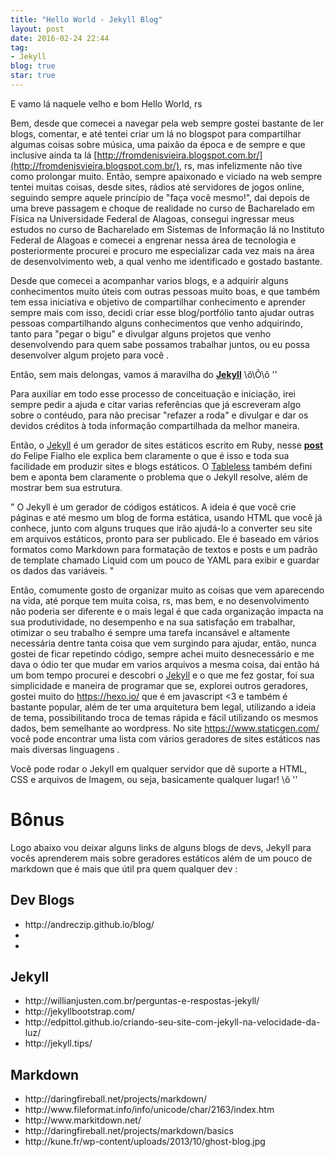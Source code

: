 ```yaml
---
title: "Hello World - Jekyll Blog"
layout: post
date: 2016-02-24 22:44
tag:
- Jekyll
blog: true
star: true
---
```


E vamo lá naquele velho e bom Hello World, rs

Bem, desde que comecei a navegar pela web sempre gostei bastante de ler blogs, comentar, e até tentei criar um lá no blogspot para compartilhar algumas coisas sobre música, uma paixão da época e de sempre e que inclusive ainda ta lá [http://fromdenisvieira.blogspot.com.br/](http://fromdenisvieira.blogspot.com.br/), rs, mas infelizmente não tive como prolongar muito. Então, sempre apaixonado e viciado na web sempre tentei muitas coisas, desde sites, rádios até servidores de jogos online, seguindo sempre aquele princípio de "faça você mesmo!", dai depois de uma breve passagem e choque de realidade no curso de Bacharelado em Física na Universidade Federal de Alagoas, consegui ingressar meus estudos no curso de Bacharelado em Sistemas de Informação lá no Instituto Federal de Alagoas e comecei a engrenar nessa área de tecnologia e posteriormente procurei e procuro me especializar cada vez mais na área de desenvolvimento web, a qual venho me identificado e gostado bastante.

Desde que comecei a acompanhar varios blogs, e a adquirir alguns conhecimentos muito úteis com outras pessoas muito boas, e que também tem essa iniciativa e objetivo de compartilhar conhecimento e aprender sempre mais com isso, decidi criar esse blog/portfólio tanto ajudar outras pessoas compartilhando alguns conhecimentos que venho adquirindo, tanto para "pegar o bigu" e divulgar alguns projetos que venho desenvolvendo para quem sabe possamos trabalhar juntos, ou eu possa desenvolver algum projeto para você .

Então, sem mais delongas, vamos á maravilha do <b><a href="https://jekyllrb.com/" target="_blank">Jekyll</a></b>  \õ\Õ\õ ''

Para auxiliar em todo esse processo de conceituação e iniciação, irei sempre pedir a ajuda e citar varias referências que já escreveram algo sobre o contéudo, para não precisar "refazer a roda" e divulgar e dar os devidos créditos à toda informação compartilhada da melhor maneira.

Então, o <a href="https://jekyllrb.com/" target="_blank">Jekyll</a> é um gerador de sites estáticos escrito em Ruby, nesse <b><a href="http://www.felipefialho.com/blog/2013/geradores-estaticos-breve-explicacao/#.VxpJdFYrLQo" target="_blank">post</a></b> do Felipe Fialho ele explica bem claramente o que é isso e toda sua facilidade em produzir sites e blogs estáticos. O <a href="http://tableless.com.br/jekyll-servindo-sites-estaticos/" target="_blank">Tableless</a> também defini bem e aponta bem claramente o problema que o Jekyll resolve, além de mostrar bem sua estrutura.

" O Jekyll é um gerador de códigos estáticos. A ideia é que você crie páginas e até mesmo um blog de forma estática, usando HTML que você já conhece, junto com alguns truques que irão ajudá-lo a converter seu site em arquivos estáticos, pronto para ser publicado. Ele é baseado em vários formatos como Markdown para formatação de textos e posts e um padrão de template chamado Liquid com um pouco de YAML para exibir e guardar os dados das variáveis.  "

Então, comumente gosto de organizar muito as coisas que vem aparecendo na vida, até porque tem muita coisa, rs, mas bem, e no desenvolvimento não poderia ser diferente e o mais legal é que cada organização impacta na sua produtividade, no desempenho e na sua satisfação em trabalhar, otimizar o seu trabalho é sempre uma tarefa incansável e altamente necessária dentre tanta coisa que vem surgindo para ajudar, então, nunca gostei de ficar repetindo código, sempre achei muito desnecessário e me dava o ódio ter que mudar em varios arquivos a mesma coisa, dai então há um bom tempo procurei e descobri o <a href="https://jekyllrb.com/" target="_blank">Jekyll</a> e o que me fez gostar, foi sua simplicidade e maneira de programar que se, explorei outros geradores, gostei muito do <a href="https://hexo.io/" target="_blank">https://hexo.io/</a> que é em javascript <3 e também é bastante popular, além de ter uma arquitetura bem legal, utilizando a ideia de tema, possibilitando troca de temas rápida e fácil utilizando os mesmos dados, bem semelhante ao wordpress. No site <a href="https://www.staticgen.com/" target="_blank">https://www.staticgen.com/</a> você pode encontrar uma lista com vários geradores de sites estáticos nas mais diversas linguagens .

Você pode rodar o Jekyll em qualquer servidor que dê suporte a HTML, CSS e arquivos de Imagem, ou seja, basicamente qualquer lugar! \õ ''

# Bônus
Logo abaixo vou deixar alguns links de alguns blogs de devs, Jekyll para vocês aprenderem mais sobre geradores estáticos além de um pouco de markdown que é mais que útil pra quem qualquer dev :


## Dev Blogs
<ul>
  <li>http://andreczip.github.io/blog/</li>
  <li></li>
  <li></li>
</ul>

## Jekyll
<ul>
  <li>http://willianjusten.com.br/perguntas-e-respostas-jekyll/</li>
  <li>http://jekyllbootstrap.com/</li>
  <li>http://edpittol.github.io/criando-seu-site-com-jekyll-na-velocidade-da-luz/</li>
  <li>http://jekyll.tips/</li>
</ul>



## Markdown
<ul>
  <li>http://daringfireball.net/projects/markdown/</li>
  <li>http://www.fileformat.info/info/unicode/char/2163/index.htm</li>
  <li>http://www.markitdown.net/</li>
  <li>http://daringfireball.net/projects/markdown/basics</li>
  <li>http://kune.fr/wp-content/uploads/2013/10/ghost-blog.jpg</li>
</ul>
